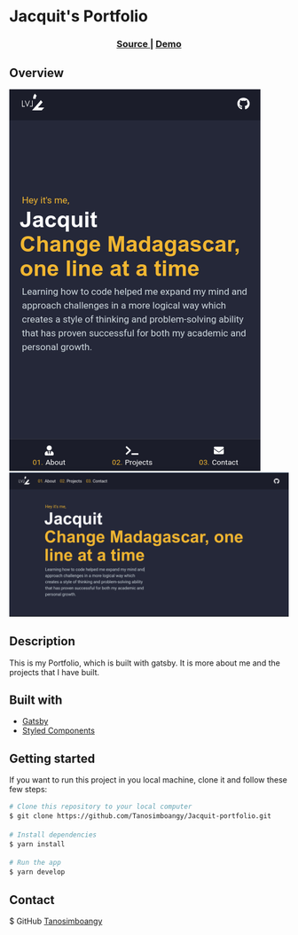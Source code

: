 # Jacquit's Portfolio
 
<div align="center">
  <h3>
    <a href="https://github.com/Tanosimboangy/Jacquit-portfolio" target="_blank">
      Source
    </a>
    <span> | </span>
    <a href="https://jacquit-portfolio.netlify.app/" target="_blank">
       Demo
     </a>
  </h3>
</div>


## Overview

![screenshot](./src/assets/Portfolio_sm_screenshot.png)
![screenshot](./src/assets/Portfolio_bg_screenshot.png)

## Description

This is my Portfolio, which is built with gatsby. It is more about me and the projects that I have built.
 
## Built with

- [Gatsby](https://www.gatsbyjs.com/docs/)
- [Styled Components](https://styled-components.com/)

## Getting started

If you want to run this project in you local machine, clone it and follow these few steps:

```bash
# Clone this repository to your local computer
$ git clone https://github.com/Tanosimboangy/Jacquit-portfolio.git

# Install dependencies
$ yarn install

# Run the app
$ yarn develop
```
## Contact
$ GitHub [Tanosimboangy](https://github.com/Tanosimboangy)
